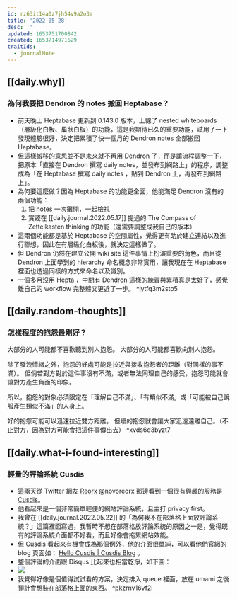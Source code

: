 ```yaml
---
id: rz63it14a0z7jh54v9a2o3a
title: '2022-05-28'
desc: ''
updated: 1653751700842
created: 1653714971629
traitIds:
  - journalNote
---
```



## [[daily.why]]

### 為何我要把 Dendron 的 notes 搬回 Heptabase？
* 前天晚上 Heptabase 更新到 0.143.0 版本，上線了 nested whiteboards （層級化白板、巢狀白板）的功能，這是我期待已久的重要功能，試用了一下發現體驗很好，決定把累積了快一個月的 Dendron notes 全部搬回 Heptabase。
* 但這樣搬移的意思並不是未來就不再用 Dendron 了，而是讓流程調整一下，把原本「直接在 Dendron 撰寫 daily notes，並發布到網路上」的程序，調整成為「在 Heptabase 撰寫 daily notes ，貼到 Dendron 上，再發布到網路上」。
* 為何要這麼做？因為 Heptabase 的功能更全面，他能滿足 Dendron 沒有的兩個功能：
  1. 把 notes 一次攤開，一起檢視
  2. 實踐在 [[daily.journal.2022.05.17]] 提過的 The Compass of Zettelkasten thinking 的功能（還需要調整成我自己的版本）
* 這兩個功能都是基於 Heptabase 的空間屬性，覺得更有助於建立連結以及進行聯想，因此在有層級化白板後，就決定這樣做了。
* 但 Dendron 仍然在建立公開 wiki site 這件事情上扮演重要的角色，而且從 Dendron 上面學到的 hierarchy 命名概念非常實用，讓我現在在 Heptabase 裡面也透過同樣的方式來命名以及識別。
* 一個多月沒用 Hepta ，中間有 Dendron 這樣的練習與累積真是太好了，感覺離自己的 workflow 完整體又更近了一步。 ^jytfq3m2sto5

## [[daily.random-thoughts]]

### 怎樣程度的抱怨最剛好？
大部分的人可能都不喜歡聽到別人抱怨。
大部分的人可能都喜歡向別人抱怨。

除了發洩情緒之外，抱怨的好處可能是拉近與接收抱怨者的距離（對同樣的事不滿）。
但倘若對方對於這件事沒有不滿，或者無法同理自己的感受，抱怨可能就會讓對方產生負面的印象。

所以，抱怨的對象必須限定在「理解自己不滿」、「有類似不滿」或「可能被自己說服產生類似不滿」的人身上。

好的抱怨可能可以迅速拉近雙方距離。
但壞的抱怨就會讓大家迅速遠離自己。（不止對方，因為對方可能會把這件事傳出去） ^xvds6d3byzt7

## [[daily.what-i-found-interesting]]

### 輕量的評論系統 Cusdis
* 這兩天從 Twitter 網友 [Reorx](https://twitter.com/novoreorx) @novoreorx 那邊看到一個很有興趣的服務是 [Cusdis](https://cusdis.com/)。
* 他看起來是一個非常簡單輕便的網站評論系統，且主打 privacy first。
* 我曾在 [[daily.journal.2022.05.22]] 的「為何我不在部落格上面放評論系統？」這篇裡面寫過，我暫時不想在部落格放評論系統的原因之一是，覺得既有的評論系統介面都不好看，而且好像會拖累網站效能。
* 但 Cusdis 看起來有機會成為那個例外，他的介面很單純，可以看他們官網的 blog 頁面如： [Hello Cusdis | Cusdis Blog](https://blog.cusdis.com/hello-world/) 。
* 整個評論的介面跟 Disqus 比起來也相當乾淨，如下圖：
* ![](https://pinchlime-screenshots.s3.ap-northeast-1.amazonaws.com/cusdis_m2zfJW.webp)
* 我覺得好像是個值得試試看的方案，決定排入 queue 裡面，放在 umami 之後預計會想裝在部落格上面的東西。 ^pkzrnv16vf2i